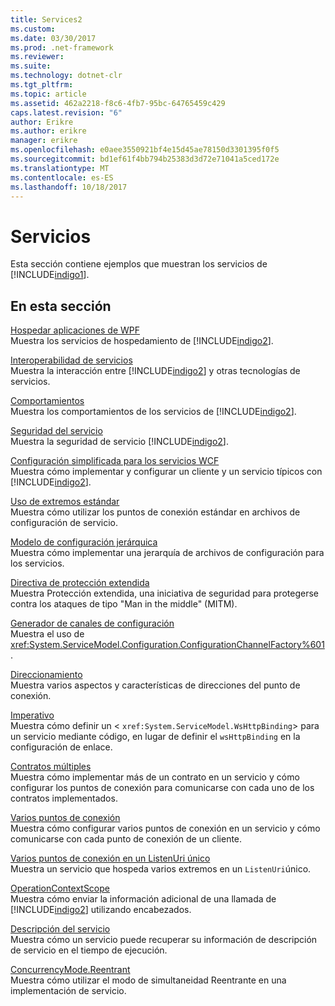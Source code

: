 ```yaml
---
title: Services2
ms.custom: 
ms.date: 03/30/2017
ms.prod: .net-framework
ms.reviewer: 
ms.suite: 
ms.technology: dotnet-clr
ms.tgt_pltfrm: 
ms.topic: article
ms.assetid: 462a2218-f8c6-4fb7-95bc-64765459c429
caps.latest.revision: "6"
author: Erikre
ms.author: erikre
manager: erikre
ms.openlocfilehash: e0aee3550921bf4e15d45ae78150d3301395f0f5
ms.sourcegitcommit: bd1ef61f4bb794b25383d3d72e71041a5ced172e
ms.translationtype: MT
ms.contentlocale: es-ES
ms.lasthandoff: 10/18/2017
---
```

# <a name="services"></a>Servicios
Esta sección contiene ejemplos que muestran los servicios de [!INCLUDE[indigo1](../../../../includes/indigo1-md.md)].  
  
## <a name="in-this-section"></a>En esta sección  
 [Hospedar aplicaciones de WPF](../../../../docs/framework/wcf/feature-details/hosting.md)  
 Muestra los servicios de hospedamiento de [!INCLUDE[indigo2](../../../../includes/indigo2-md.md)].  
  
 [Interoperabilidad de servicios](../../../../docs/framework/wcf/samples/service-interoperability.md)  
 Muestra la interacción entre [!INCLUDE[indigo2](../../../../includes/indigo2-md.md)] y otras tecnologías de servicios.  
  
 [Comportamientos](../../../../docs/framework/wcf/samples/behaviors.md)  
 Muestra los comportamientos de los servicios de [!INCLUDE[indigo2](../../../../includes/indigo2-md.md)].  
  
 [Seguridad del servicio](../../../../docs/framework/wcf/samples/service-security.md)  
 Muestra la seguridad de servicio [!INCLUDE[indigo2](../../../../includes/indigo2-md.md)].  
  
 [Configuración simplificada para los servicios WCF](../../../../docs/framework/wcf/samples/simplified-configuration-for-wcf-services.md)  
 Muestra cómo implementar y configurar un cliente y un servicio típicos con [!INCLUDE[indigo2](../../../../includes/indigo2-md.md)].  
  
 [Uso de extremos estándar](../../../../docs/framework/wcf/samples/usage-of-standard-endpoints.md)  
 Muestra cómo utilizar los puntos de conexión estándar en archivos de configuración de servicio.  
  
 [Modelo de configuración jerárquica](../../../../docs/framework/wcf/samples/hierarchical-configuration-model.md)  
 Muestra cómo implementar una jerarquía de archivos de configuración para los servicios.  
  
 [Directiva de protección extendida](../../../../docs/framework/wcf/samples/extended-protection-policy.md)  
 Muestra Protección extendida, una iniciativa de seguridad para protegerse contra los ataques de tipo "Man in the middle" (MITM).  
  
 [Generador de canales de configuración](../../../../docs/framework/wcf/samples/configuration-channel-factory.md)  
 Muestra el uso de <xref:System.ServiceModel.Configuration.ConfigurationChannelFactory%601>.  
  
 [Direccionamiento](../../../../docs/framework/wcf/samples/addressing.md)  
 Muestra varios aspectos y características de direcciones del punto de conexión.  
  
 [Imperativo](../../../../docs/framework/wcf/samples/imperative.md)  
 Muestra cómo definir un <<!--zz xref:System.ServiceModel.WsHttpBinding --> `xref:System.ServiceModel.WsHttpBinding`> para un servicio mediante código, en lugar de definir el `wsHttpBinding` en la configuración de enlace.  
  
 [Contratos múltiples](../../../../docs/framework/wcf/samples/multiple-contracts.md)  
 Muestra cómo implementar más de un contrato en un servicio y cómo configurar los puntos de conexión para comunicarse con cada uno de los contratos implementados.  
  
 [Varios puntos de conexión](../../../../docs/framework/wcf/samples/multiple-endpoints.md)  
 Muestra cómo configurar varios puntos de conexión en un servicio y cómo comunicarse con cada punto de conexión de un cliente.  
  
 [Varios puntos de conexión en un ListenUri único](../../../../docs/framework/wcf/samples/multiple-endpoints-at-a-single-listenuri.md)  
 Muestra un servicio que hospeda varios extremos en un `ListenUri`único.  
  
 [OperationContextScope](../../../../docs/framework/wcf/samples/operationcontextscope.md)  
 Muestra cómo enviar la información adicional de una llamada de [!INCLUDE[indigo2](../../../../includes/indigo2-md.md)] utilizando encabezados.  
  
 [Descripción del servicio](../../../../docs/framework/wcf/samples/service-description.md)  
 Muestra cómo un servicio puede recuperar su información de descripción de servicio en el tiempo de ejecución.  
  
 [ConcurrencyMode.Reentrant](../../../../docs/framework/wcf/samples/concurrencymode-reentrant.md)  
 Muestra cómo utilizar el modo de simultaneidad Reentrante en una implementación de servicio.
